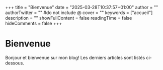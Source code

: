 +++
title = "Bienvenue"
date = "2025-03-28T10:37:57+01:00"
author = ""
authorTwitter = "" #do not include @
cover = ""
keywords = ["accueil"]
description = ""
showFullContent = false
readingTime = false
hideComments = false
+++

# Bienvenue

Bonjour et bienvenue sur mon blog! Les derniers articles sont listés ci-dessous.